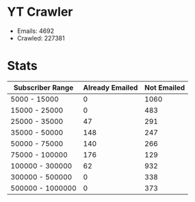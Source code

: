 # YT Crawler
- Emails: 4692
- Crawled: 227381

# Stats
| Subscriber Range  | Already Emailed | Not Emailed |
|-------|-------|-------|
| 5000 - 15000 | 0 | 1060 |
| 15000 - 25000 | 0 | 483 |
| 25000 - 35000 | 47 | 291 |
| 35000 - 50000 | 148 | 247 |
| 50000 - 75000 | 140 | 266 |
| 75000 - 100000 | 176 | 129 |
| 100000 - 300000 | 62 | 932 |
| 300000 - 500000 | 0 | 338 |
| 500000 - 1000000 | 0 | 373 |
